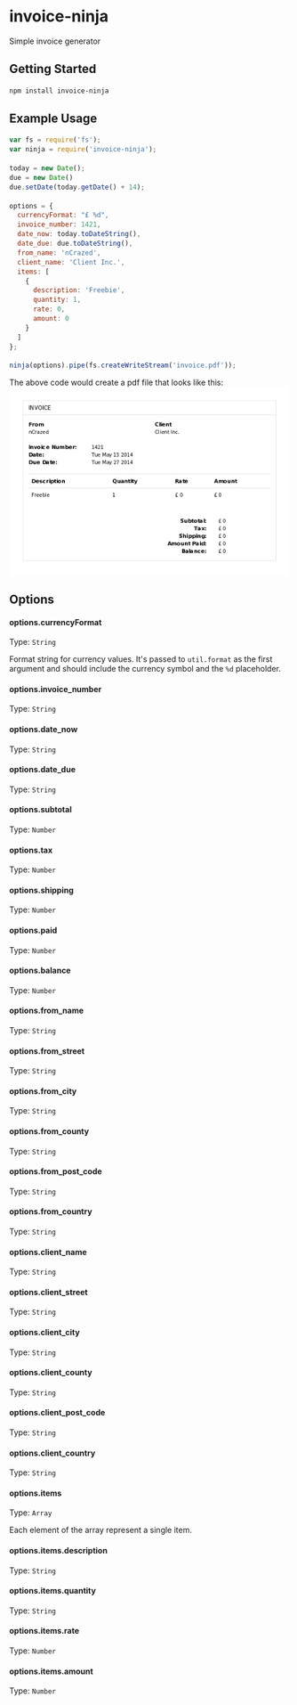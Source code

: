 invoice-ninja
=============

Simple invoice generator

Getting Started
---------------
```bash
npm install invoice-ninja
```

Example Usage
-------------
```js
var fs = require('fs');
var ninja = require('invoice-ninja');

today = new Date();
due = new Date()
due.setDate(today.getDate() + 14);

options = {
  currencyFormat: "£ %d",
  invoice_number: 1421,
  date_now: today.toDateString(),
  date_due: due.toDateString(),
  from_name: 'nCrazed',
  client_name: 'Client Inc.',
  items: [
    {
      description: 'Freebie',
      quantity: 1,
      rate: 0,
      amount: 0
    }
  ]
};

ninja(options).pipe(fs.createWriteStream('invoice.pdf'));
```

The above code would create a pdf file that looks like this:
![Example result](example.png)

Options
-------

#### options.currencyFormat
Type: `String`

Format string for currency values.
It's passed to `util.format` as the first argument and should include 
the currency symbol and the `%d` placeholder.

#### options.invoice_number
Type: `String`

#### options.date_now
Type: `String`

#### options.date_due
Type: `String`

#### options.subtotal
Type: `Number`

#### options.tax
Type: `Number`

#### options.shipping
Type: `Number`

#### options.paid
Type: `Number`

#### options.balance
Type: `Number`

#### options.from_name
Type: `String`

#### options.from_street
Type: `String`

#### options.from_city
Type: `String`

#### options.from_county
Type: `String`

#### options.from_post_code
Type: `String`

#### options.from_country
Type: `String`

#### options.client_name
Type: `String`

#### options.client_street
Type: `String`

#### options.client_city
Type: `String`

#### options.client_county
Type: `String`

#### options.client_post_code
Type: `String`

#### options.client_country
Type: `String`

#### options.items
Type: `Array`

Each element of the array represent a single item.

#### options.items.description
Type: `String`

#### options.items.quantity
Type: `String`

#### options.items.rate
Type: `Number`

#### options.items.amount
Type: `Number`

